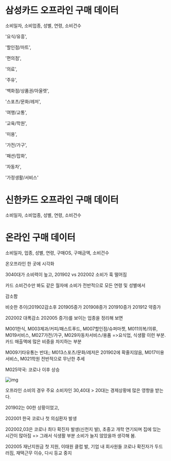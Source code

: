  

# 삼성카드 오프라인 구매 데이터

소비일자, 소비업종, 성별, 연령, 소비건수

'요식/유흥',

 '할인점/마트',

 '편의점',

 '의료',

 '주유',

 '백화점/상품권/아울렛',

 '스포츠/문화/레저',

 '여행/교통',

 '교육/학원',

 '미용',

 '가전/가구',

 '패션/잡화',

 '자동차',

'가정생활/서비스'

 

# 신한카드 오프라인 구매 데이터

소비일자, 소비업종, 성별, 연령, 소비건수

 

# 온라인 구매 데이터

소비일자, 업종, 성별, 연령, 구매OS, 구매금액, 소비건수

 

온오프라인 한 곳에 시각화

3040대가 소비력이 높고, 201902 vs 202002 소비가 훅 떨어짐

카드 소비건수만 봐도 같은 월자에 소비가 전반적으로 모든 연령 및 성별에서

감소함

 

비슷한 추이(201902감소후 201905증가 201908증가 201910증가 201912 약증가

202002 대폭감소 202005 증가)를 보이는 업종을 정리해 보면

M001한식, M003제과/커피/패스트푸드, M007할인점/슈퍼마켓, M011의복/의류, M019서비스, M027가전/가구, M029자동차서비스/용품 =>요식업, 식생활 이런 부분. 카드 매출액에 많은 비중을 차지하는 부분 

M009기타유통는 반대;; M013스포츠/문화/레저은 201902에 확줄지않음, M017미용서비스, M021학원 전반적으로 무난한 추세

M025약국: 코로나 이후 상승

![img](file:///C:/Users/AHNAESOL/AppData/Local/Temp/msohtmlclip1/01/clip_image002.jpg)

 

오프라인 소비의 경우 주요 소비자인 30,40대 > 20대는 경제상황에 많은 영향을 받는다.

201902는 00한 상황이었고,

202001 한국 코로나 첫 의심환자 발생

202002,03은 코로나 최다 확진자 발생(신천지 발), 초중고 개학 연기되며 집에 있는 시간이 많아짐 => 그래서 식생활 부분 소비가 늘지 않았을까 생각해 봄. 

202005 재난지원금 첫 지원, 이태원 클럽 발, 기업 내 회사원들 코로나 확진자가 두드러짐, 재택근무 이슈, 다시 등교 중지

 